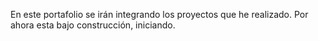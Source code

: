 En este portafolio se irán integrando los proyectos que he realizado.
Por ahora esta bajo construcción, iniciando.
